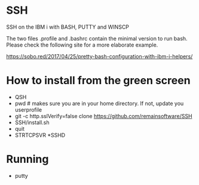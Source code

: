 # SSH
SSH on the IBM i with BASH, PUTTY and WINSCP

The two files .profile and .bashrc contain the minimal version to run bash. Please check the following site for a more elaborate example.

https://sobo.red/2017/04/25/pretty-bash-configuration-with-ibm-i-helpers/


# How to install from the green screen
* QSH
* pwd # makes sure you are in your home directory. If not, update you userprofile
* git -c http.sslVerify=false clone https://github.com/remainsoftware/SSH
* SSH/install.sh
* quit
* STRTCPSVR *SSHD

# Running
* putty <yoursystem>
